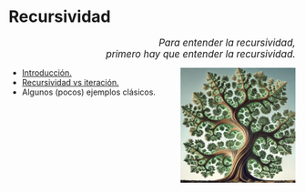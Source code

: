 # Recursividad

<div align=right>

<big>*Para entender la recursividad,<br>primero hay que entender la recursividad.*</big>

</div>

<img src="../../images/arbolFractal.webp" width=40% align=right>

- [Introducción.](introduccion.md)
- [Recursividad vs iteración.](recursividadVsIteracion.md)
- Algunos (pocos) ejemplos clásicos.
